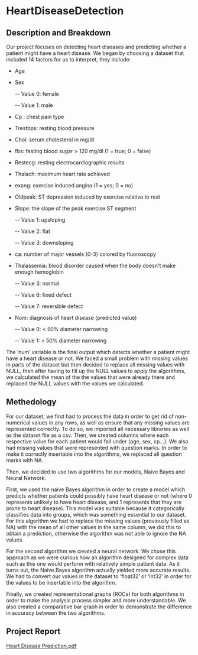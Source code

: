 # HeartDiseaseDetection

## Description and Breakdown

Our project focuses on detecting heart diseases and predicting whether a patient might have a heart disease. We began by choosing a dataset that included 14 factors for us to interpret, they include:

- Age
  
- Sex
  
  -- Value 0: female

  -- Value 1: male

- Cp : chest pain type
  
- Trestbps: resting blood pressure
  
- Chol: serum cholesterol in mg/dl
  
- fbs: fasting blood sugar > 120 mg/dl (1 = true; 0 = false)
  
- Restecg: resting electrocardiographic results
  
- Thalach: maximum heart rate achieved
  
- exang: exercise induced angina (1 = yes; 0 = no)
  
- Oldpeak: ST depression induced by exercise relative to rest
  
- Slope: the slope of the peak exercise ST segment
  
  -- Value 1: upsloping
  
  -- Value 2: flat
  
  -- Value 3: downsloping
- ca: number of major vessels (0-3) colored by fluoroscopy
  
- Thalassemia: blood disorder caused when the body doesn't make enough hemoglobin
  
  -- Value 3: normal
  
  -- Value 6: fixed defect
  
  -- Value 7: reversible defect
  
- Num: diagnosis of heart disease (predicted value)
  
  -- Value 0: < 50% diameter narrowing
  
  -- Value 1: > 50% diameter narrowing
  


The ‘num’ variable is the final output which detects whether a patient might have a heart disease or not. We faced a small problem with missing values in parts of the dataset but then decided to replace all missing values with NULL, then after having to fill up the NULL values to apply the algorithms, we calculated the mean of the the values that were already there and replaced the NULL values with the values we calculated. 

## Methedology

For our dataset, we first had to process the data in order to get rid of non-numerical values in any rows, as well as ensure that any missing values are represented correctly. To do so, we imported all necessary libraries as well as the dataset file as a csv. Then, we created columns where each respective value for each patient would fall under (age, sex, cp…). We also had missing values that were represented with question marks. In order to make it correctly insertable into the algorithms, we replaced all question marks with NA.

Then, we decided to use two algorithms for our models, Naive Bayes and Neural Network.

First, we used the naive Bayes algorithm in order to create a model which predicts whether patients could possibly have heart disease or not (where 0 represents unlikely to have heart disease, and 1 represents that they are prone to heart disease). This model was suitable because it categorically classifies data into groups, which was something essential to our dataset. 
For this algorithm we had to replace the missing values (previously filled as NA) with the mean of all other values in the same column, we did this to obtain a prediction, otherwise the algorithm was not able to ignore the NA values.

For the second algorithm we created a neural network. We chose this approach as we were curious how an algorithm designed for complex data such as this one would perform with relatively simple patient data. As it turns out, the Naive Bayes algorithm actually yielded more accurate results. We had to convert our values in the dataset to ‘float32’ or ‘int32’ in order for the values to be insertable into the algorithm.

Finally, we created representational graphs (ROCs) for both algorithms in order to make the analysis process simpler and more understandable. We also created a comparative bar graph in order to demonstrate the difference in accuracy between the two algorithms.

## Project Report

[Heart Disease Prediction.pdf](https://github.com/AhmadAllan243/HeartDiseaseDetection/files/13428831/Heart.Disease.Prediction.pdf)
